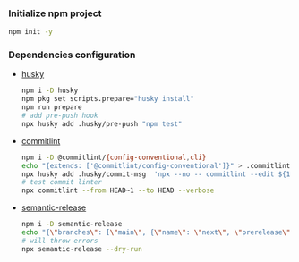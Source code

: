 ### Initialize npm project

  ```bash
  npm init -y
 ```

### Dependencies configuration

- [husky](https://github.com/typicode/husky)

  ```bash
  npm i -D husky
  npm pkg set scripts.prepare="husky install"
  npm run prepare
  # add pre-push hook
  npx husky add .husky/pre-push "npm test"
  ```

- [commitlint](https://github.com/conventional-changelog/commitlint)

  ```bash
  npm i -D @commitlint/{config-conventional,cli}
  echo "{extends: ['@commitlint/config-conventional']}" > .commitlintrc
  npx husky add .husky/commit-msg  'npx --no -- commitlint --edit ${1}'
  # test commit linter
  npx commitlint --from HEAD~1 --to HEAD --verbose
  ```

- [semantic-release](https://github.com/semantic-release/semantic-release)

  ```bash
  npm i -D semantic-release
  echo "{\"branches\": [\"main\", {\"name\": \"next\", \"prerelease\": true}]}" > .releaserc
  # will throw errors
  npx semantic-release --dry-run

  ```
